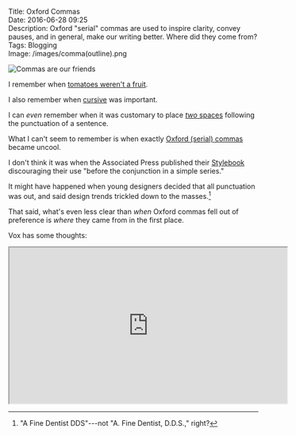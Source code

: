 Title: Oxford Commas  
Date: 2016-06-28 09:25  
Description: Oxford "serial" commas are used to inspire clarity, convey pauses, and in general, make our writing better. Where did they come from?  
Tags: Blogging  
Image: /images/comma(outline).png  

![Commas are our friends][1]

I remember when [tomatoes weren't a fruit][2].

I also remember when [cursive][3] was important.

I can *even* remember when it was customary to place [*two* spaces][4] following the punctuation of a sentence.

What I can't seem to remember is when exactly [Oxford (serial) commas][5] became uncool.

I don't think it was when the Associated Press published their [Stylebook][6] discouraging their use "before the conjunction in a simple series."

It might have happened when young designers decided that all punctuation was out, and said design trends trickled down to the masses.[^1]

That said, what's even less clear than *when* Oxford commas fell out of preference is *where* they came from in the first place.

Vox has some thoughts:

<iframe width="560" height="315" src="https://www.youtube-nocookie.com/embed/zhN5c1ucRNk?rel=0&amp;showinfo=0" allowfullscreen></iframe>

[^1]: "A Fine Dentist DDS"---not "A. Fine Dentist, D.D.S.," right?

[1]: /images/comma(outline).png "The comma, set in Ideal Sans"
[2]: https://en.wikipedia.org/wiki/Tomato#Fruit_versus_vegetable "Wikipedia: 'tomatoes: fruits or vegetables'"
[3]: https://en.wikipedia.org/wiki/Cursive#Conservation_efforts_and_cognitive_benefits "Wikipedia: 'Conservation efforts and cognitive benefits'"
[4]: https://en.wikipedia.org/wiki/Full_stop#Spacing_after_a_full_stop "Wikipedia: 'Spacing after a full stop'"
[5]: https://en.wikipedia.org/wiki/Serial_comma "Wikipedia: Serial comma"
[6]: https://en.wikipedia.org/wiki/AP_Stylebook "Wikipedia: AP Stylebook"